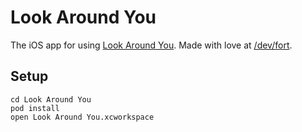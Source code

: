 # Look Around You

The iOS app for using [Look Around You](https://github.com/devfort/lookaroundyou-api). Made with love at [/dev/fort](http://devfort.com/).

## Setup

    cd Look Around You
    pod install
    open Look Around You.xcworkspace
